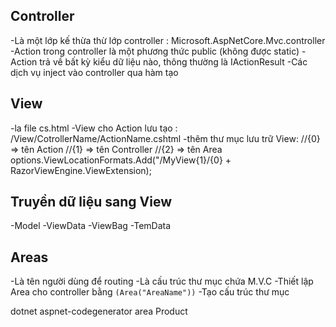 ## Controller
-Là một lớp kế thừa thừ lớp controller : Microsoft.AspNetCore.Mvc.controller
-Action trong controller là một phương thức public (không được static)
-Action trả về bất kỳ kiểu dữ liệu nào, thông thường là IActionResult
-Các dịch vụ inject vào controller qua hàm tạo
## View
-la file cs.html
-View cho Action lưu tạo : /View/CotrollerName/ActionName.cshtml
-thêm thư mục lưu trữ View:
//{0} => tên Action
//{1} => tên Controller
//{2} => tên Area
options.ViewLocationFormats.Add("/MyView{1}/{0} + RazorViewEngine.ViewExtension);
## Truyền dữ liệu sang View
-Model
-ViewData
-ViewBag
-TemData
## Areas
-Là tên người dùng để routing
-Là cấu trúc thư mục chứa M.V.C
-Thiết lập Area cho controller bằng ```(Area("AreaName"))```
-Tạo cấu trúc thư mục

dotnet aspnet-codegenerator area Product
